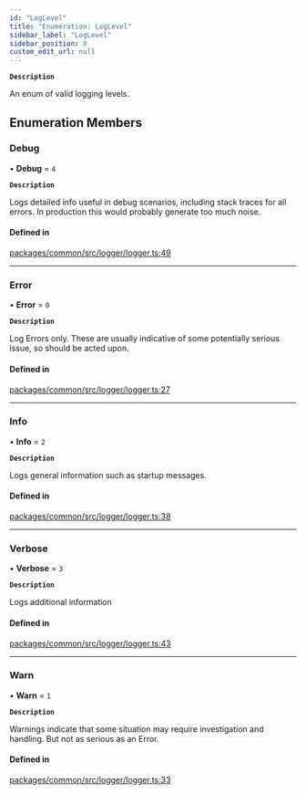 ```yaml
---
id: "LogLevel"
title: "Enumeration: LogLevel"
sidebar_label: "LogLevel"
sidebar_position: 0
custom_edit_url: null
---
```


**`Description`**

An enum of valid logging levels.

## Enumeration Members

### Debug

• **Debug** = `4`

**`Description`**

Logs detailed info useful in debug scenarios, including stack traces for
all errors. In production this would probably generate too much noise.

#### Defined in

[packages/common/src/logger/logger.ts:49](https://github.com/armitjs/armit/blob/d092d77/packages/common/src/logger/logger.ts#L49)

---

### Error

• **Error** = `0`

**`Description`**

Log Errors only. These are usually indicative of some potentially
serious issue, so should be acted upon.

#### Defined in

[packages/common/src/logger/logger.ts:27](https://github.com/armitjs/armit/blob/d092d77/packages/common/src/logger/logger.ts#L27)

---

### Info

• **Info** = `2`

**`Description`**

Logs general information such as startup messages.

#### Defined in

[packages/common/src/logger/logger.ts:38](https://github.com/armitjs/armit/blob/d092d77/packages/common/src/logger/logger.ts#L38)

---

### Verbose

• **Verbose** = `3`

**`Description`**

Logs additional information

#### Defined in

[packages/common/src/logger/logger.ts:43](https://github.com/armitjs/armit/blob/d092d77/packages/common/src/logger/logger.ts#L43)

---

### Warn

• **Warn** = `1`

**`Description`**

Warnings indicate that some situation may require investigation
and handling. But not as serious as an Error.

#### Defined in

[packages/common/src/logger/logger.ts:33](https://github.com/armitjs/armit/blob/d092d77/packages/common/src/logger/logger.ts#L33)
